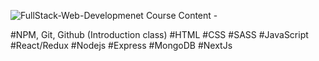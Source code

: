 ![FullStack-Web-Developmenet](./assets/Velisa-Landscape-Logo.pngf)
Course Content -

#NPM, Git, Github (Introduction class)
#HTML
#CSS
#SASS
#JavaScript
#React/Redux
#Nodejs
#Express
#MongoDB
#NextJs
